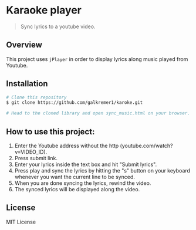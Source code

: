 # Karaoke player
> Sync lyrics to a youtube video.

## Overview

This project uses `jPlayer` in order to display lyrics along
music played from Youtube.

## Installation

```sh
# Clone this repository
$ git clone https://github.com/galkremer1/karoke.git

# Head to the cloned library and open sync_music.html on your browser.
```

## How to use this project:
1. Enter the Youtube address without the http (youtube.com/watch?v=VIDEO_ID).
2. Press submit link.
3. Enter your lyrics inside the text box and hit "Submit lyrics".
4. Press play and sync the lyrics by hitting the "s" button on your keyboard whenever you want the current line
to be synced.
5. When you are done syncing the lyrics, rewind the video.
6. The synced lyrics will be displayed along the video.

## License

MIT License
